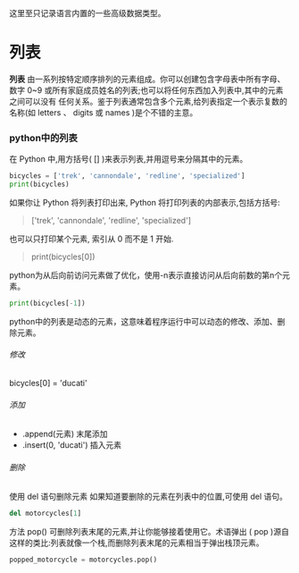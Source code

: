 这里至只记录语言内置的一些高级数据类型。

# 列表

**列表** 由一系列按特定顺序排列的元素组成。你可以创建包含字母表中所有字母、数字 0~9 或所有家庭成员姓名的列表;也可以将任何东西加入列表中,其中的元素之间可以没有
任何关系。鉴于列表通常包含多个元素,给列表指定一个表示复数的名称(如 letters 、 digits 或 names )是个不错的主意。

### python中的列表

在 Python 中,用方括号( [] )来表示列表,并用逗号来分隔其中的元素。

```python
bicycles = ['trek', 'cannondale', 'redline', 'specialized']
print(bicycles)
```

如果你让 Python 将列表打印出来, Python 将打印列表的内部表示,包括方括号:

> ['trek', 'cannondale', 'redline', 'specialized']

也可以只打印某个元素, 索引从 0 而不是 1 开始.
> print(bicycles[0])

python为从后向前访问元素做了优化，使用-n表示直接访问从后向前数的第n个元素。
```python
print(bicycles[-1])
```
python中的列表是动态的元素，这意味着程序运行中可以动态的修改、添加、删除元素。

###### 修改
bicycles[0] = 'ducati'
###### 添加
- .append(元素) 末尾添加
- .insert(0, 'ducati') 插入元素
###### 删除
使用 del 语句删除元素
如果知道要删除的元素在列表中的位置,可使用 del 语句。
```python
del motorcycles[1]
```
方法 pop() 可删除列表末尾的元素,并让你能够接着使用它。术语弹出 ( pop )源自这样的类比:列表就像一个栈,而删除列表末尾的元素相当于弹出栈顶元素。
```python
popped_motorcycle = motorcycles.pop()
```
